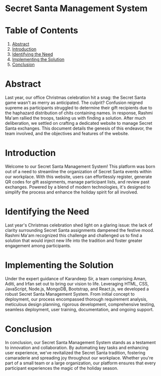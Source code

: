 # Secret Santa Management System
# Table of Contents

1. [Abstract](#abstract)
2. [Introduction](#introduction)
3. [Identifying the Need](#identifying-the-need)
4. [Implementing the Solution](#implementing-the-solution)
5. [Conclusion](#conclusion)


# Abstract

Last year, our office Christmas celebration hit a snag: the Secret Santa game wasn't as merry as anticipated. The culprit? Confusion reigned supreme as participants struggled to determine their gift recipients due to the haphazard distribution of chits containing names. In response, Rashmi Ma'am rallied the troops, tasking us with finding a solution. After much deliberation, we settled on crafting a dedicated website to manage Secret Santa exchanges. This document details the genesis of this endeavor, the team involved, and the objectives and features of the website.

# Introduction

Welcome to our Secret Santa Management System! This platform was born out of a need to streamline the organization of Secret Santa events within our workplace. With this website, users can effortlessly register, generate QR codes for gift assignments, manage participant lists, and review past exchanges. Powered by a blend of modern technologies, it's designed to simplify the process and enhance the holiday spirit for all involved.

# Identifying the Need

Last year's Christmas celebration shed light on a glaring issue: the lack of clarity surrounding Secret Santa assignments dampened the festive mood. Rashmi Ma'am recognized this challenge and challenged us to find a solution that would inject new life into the tradition and foster greater engagement among participants.

# Implementing the Solution

Under the expert guidance of Karandeep Sir, a team comprising Aman, Aditi, and Irfan set out to bring our vision to life. Leveraging HTML, CSS, JavaScript, Node.js, MongoDB, Bootstrap, and React.js, we developed a robust Secret Santa Management System. From initial concept to deployment, our process encompassed thorough requirement analysis, meticulous design planning, rigorous development, comprehensive testing, seamless deployment, user training, documentation, and ongoing support.

# Conclusion

In conclusion, our Secret Santa Management System stands as a testament to innovation and collaboration. By automating key tasks and enhancing user experience, we've revitalized the Secret Santa tradition, fostering camaraderie and spreading joy throughout our workplace. Whether you're part of a small team or a large organization, our platform ensures that every participant experiences the magic of the holiday season.

